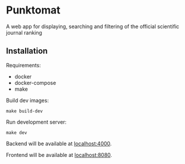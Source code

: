 # Punktomat

A web app for displaying, searching and filtering of the official scientific journal ranking

## Installation

Requirements:

- docker
- docker-compose
- make

Build dev images:

```
make build-dev
```

Run development server:

```
make dev
```

Backend will be available at [localhost:4000](http://localhost:4000/api/scienceMagazine).

Frontend will be available at [localhost:8080](http://localhost:8080).
